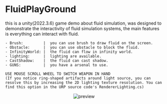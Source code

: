 # FluidPlayGround

this is a unity(2022.3.6) game demo about fluid simulation, was designed to demonstrate the interactivity of fluid simulation systems, the main features is everything can interact with fluid.

```
- Brush:         |  you can use brush to draw fluid on the screen.
- Obstacle:      |  you can use obstacle to block the fluid.
- InfinityWorld: |  the fluid can flow in infinity world.
- lighting:      |  lighting are available.
- CastShadow:    |  the fluid can cast shadow.
- GUNS:          |  you have a arsenal to use.

USE MOUSE SCROLL WHEEL TO SWITCH WEAPON IN HAND
(If you notice ring-shaped artifacts around light source, you can resolve this by increasing the 2D lighting texture resolution. You can find this option in the URP source code's RendererLighting.cs)
```
<p align="center">
  <img src="./demo.gif" alt="preview">
</p>